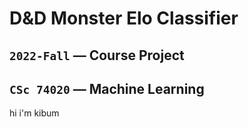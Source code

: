 # D&D Monster Elo Classifier
## `2022-Fall` — Course Project
## `CSc 74020` — Machine Learning

hi
i'm kibum